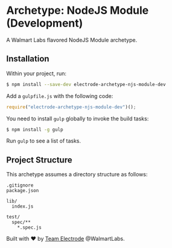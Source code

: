 # Archetype: NodeJS Module (Development)

A Walmart Labs flavored NodeJS Module archetype.

## Installation

Within your project, run:

```sh
$ npm install --save-dev electrode-archetype-njs-module-dev
```

Add a `gulpfile.js` with the following code:

```js
require("electrode-archetype-njs-module-dev")();
```

You need to install `gulp` globally to invoke the build tasks:

```sh
$ npm install -g gulp
```

Run `gulp` to see a list of tasks.

## Project Structure

This archetype assumes a directory structure as follows:

```
.gitignore
package.json

lib/
  index.js

test/
  spec/**
    *.spec.js
```

Built with :heart: by [Team Electrode](https://github.com/orgs/electrode-io/people) @WalmartLabs.
